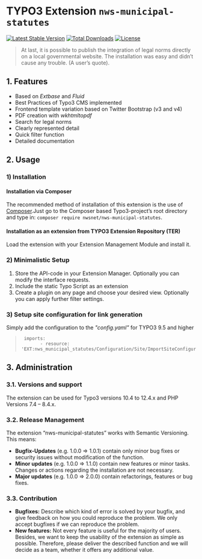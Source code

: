 # TYPO3 Extension ``nws-municipal-statutes``

[![Latest Stable Version](https://poser.pugx.org/nwsnet/nws-municipal-statutes/v/stable)](https://packagist.org/packages/nwsnet/nws-municipal-statutes)
[![Total Downloads](https://poser.pugx.org/nwsnet/nws-municipal-statutes/downloads)](https://packagist.org/packages/nwsnet/nws-municipal-statutes)
[![License](https://poser.pugx.org/nwsnet/nws-municipal-statutes/license)](https://packagist.org/packages/nwsnet/nws-municipal-statutes)

> At last, it is possible to publish the integration of legal norms directly on a local governmental website. The installation was easy and didn’t cause any trouble. (A user’s quote).

## 1. Features

-	Based on _Extbase_ and _Fluid_
-	Best Practices of Typo3 CMS implemented
-	Frontend template variation based on Twitter Bootstrap (v3 and v4)
-	PDF creation with _wkhtmltopdf_
-	Search for legal norms
-	Clearly represented detail 
-	Quick filter function
-	Detailed documentation

## 2. Usage

### 1) Installation

#### Installation via Composer

The recommended method of installation of this extension is the use of  [Composer][1].Just go to the Composer based Typo3-project’s root directory and type in: `composer require nwsnet/nws-municipal-statutes`. 

#### Installation as an extension from TYPO3 Extension Repository (TER)

Load the extension with your Extension Management Module and install it.

### 2) Minimalistic Setup

1) Store the API-code in your Extension Manager. Optionally you can modify the interface requests.
2) Include the static Typo Script as an extension
3) Create a plugin on any page and choose your desired view. Optionally you can apply further filter settings.

### 3) Setup site configuration for link generation
Simply add the configuration to the _"config.yaml"_ for TYPO3 9.5 and higher
>      imports:
>            - resource: 'EXT:nws_municipal_statutes/Configuration/Site/ImportSiteConfiguration.yaml'


## 3. Administration

### 3.1. Versions and support

The extension can be used for Typo3 versions 10.4 to 12.4.x and PHP Versions 7.4 – 8.4.x.

### 3.2. Release Management

The extension “nws-municipal-statutes” works with Semantic Versioning. This means:
- **Bugfix-Updates** (e.g. 1.0.0 => 1.0.1) contain only minor bug fixes or security issues without modification of the function.
- **Minor updates** (e.g. 1.0.0 => 1.1.0) contain new features or minor tasks. Changes or actions regarding the installation are not necessary.
- **Major updates** (e.g. 1.0.0 => 2.0.0) contain refactorings, features or bug fixes.

### 3.3. Contribution

- **Bugfixes:** Describe which kind of error is solved by your bugfix, and give feedback on how you could reproduce the problem. We only accept bugfixes if we can reproduce the problem.
- **New features:** Not every feature is useful for the majority of users. Besides, we want to keep the usability of the extension as simple as possible. Therefore, please deliver the described function and we will decide as a team, whether it offers any additional value.


[1]: https://getcomposer.org/